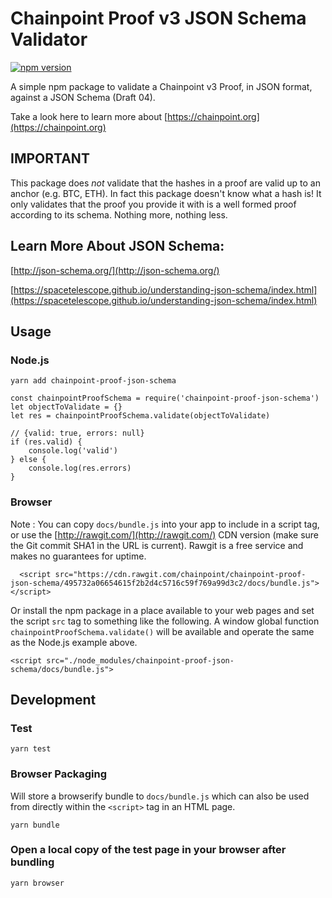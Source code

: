 # Chainpoint Proof v3 JSON Schema Validator

[![npm version](https://badge.fury.io/js/chainpoint-proof-json-schema.svg)](https://badge.fury.io/js/chainpoint-proof-json-schema)

A simple npm package to validate a Chainpoint v3 Proof, in JSON format, against a JSON Schema (Draft 04).

Take a look here to learn more about [https://chainpoint.org](https://chainpoint.org)

## IMPORTANT

This package does *not* validate that the hashes in a proof are valid up to an anchor (e.g. BTC, ETH). In fact this package doesn't know what a hash is! It only validates that the proof you provide it with is a well formed proof according to its schema. Nothing more, nothing less.

## Learn More About JSON Schema:

[http://json-schema.org/](http://json-schema.org/)

[https://spacetelescope.github.io/understanding-json-schema/index.html](https://spacetelescope.github.io/understanding-json-schema/index.html)

## Usage

### Node.js

```
yarn add chainpoint-proof-json-schema
```

```
const chainpointProofSchema = require('chainpoint-proof-json-schema')
let objectToValidate = {}
let res = chainpointProofSchema.validate(objectToValidate)

// {valid: true, errors: null}
if (res.valid) {
    console.log('valid')
} else {
    console.log(res.errors)
}
```

### Browser

Note : You can copy `docs/bundle.js` into your app to include in a script tag, or use the [http://rawgit.com/](http://rawgit.com/) CDN version (make sure the Git commit SHA1 in the URL is current). Rawgit is a free service and makes no guarantees for uptime.

```
  <script src="https://cdn.rawgit.com/chainpoint/chainpoint-proof-json-schema/495732a06654615f2b2d4c5716c59f769a99d3c2/docs/bundle.js"></script>

```

Or install the npm package in a place available to your web pages and set the script `src` tag to something like the following. A window global function `chainpointProofSchema.validate()` will be available and operate the same as the Node.js example above.


```
<script src="./node_modules/chainpoint-proof-json-schema/docs/bundle.js">

```

## Development

### Test

```
yarn test
```

### Browser Packaging

Will store a browserify bundle to `docs/bundle.js` which can also be used
from directly within the `<script>` tag in an HTML page.

```
yarn bundle
```

### Open a local copy of the test page in your browser after bundling

```
yarn browser
```
